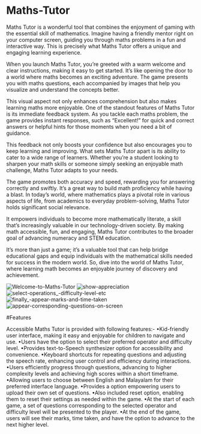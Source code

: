 # Maths-Tutor

Maths Tutor is a wonderful tool that combines the enjoyment of gaming with the essential skill of mathematics. Imagine having a friendly mentor right on your computer screen, guiding you through maths problems in a fun and interactive way. This is precisely what Maths Tutor offers a unique and engaging learning experience.

When you launch Maths Tutor, you’re greeted with a warm welcome and clear instructions, making it easy to get started. It’s like opening the door to a world where maths becomes an exciting adventure. The game presents you with maths questions, each accompanied by images that help you visualize and understand the concepts better.

This visual aspect not only enhances comprehension but also makes learning maths more enjoyable. One of the standout features of Maths Tutor is its immediate feedback system. As you tackle each maths problem, the game provides instant responses, such as “Excellent!” for quick and correct answers or helpful hints for those moments when you need a bit of guidance.

This feedback not only boosts your confidence but also encourages you to keep learning and improving. What sets Maths Tutor apart is its ability to cater to a wide range of learners. Whether you’re a student looking to sharpen your math skills or someone simply seeking an enjoyable math challenge, Maths Tutor adapts to your needs.

The game promotes both accuracy and speed, rewarding you for answering correctly and swiftly. It’s a great way to build math proficiency while having a blast. In today’s world, where mathematics plays a pivotal role in various aspects of life, from academics to everyday problem-solving, Maths Tutor holds significant social relevance.

It empowers individuals to become more mathematically literate, a skill that’s increasingly valuable in our technology-driven society. By making math accessible, fun, and engaging, Maths Tutor contributes to the broader goal of advancing numeracy and STEM education.

It’s more than just a game; it’s a valuable tool that can help bridge educational gaps and equip individuals with the mathematical skills needed for success in the modern world. So, dive into the world of Maths Tutor, where learning math becomes an enjoyable journey of discovery and achievement.

![Welcome-to-Maths-Tutor](https://github.com/Abdullahkhanspn/maths-tutor/assets/140059001/0451291c-7ec4-4dd2-a78e-c6ef454d00b5)
![show-appreciation](https://github.com/Abdullahkhanspn/maths-tutor/assets/140059001/5531d3e7-7c15-4109-b2dc-984dc16703e2)
![select-operations_-difficulty-level-etc](https://github.com/Abdullahkhanspn/maths-tutor/assets/140059001/8068d6f5-fff6-4962-9455-8538aea34aee)
![finally_-appear-marks-and-time-taken](https://github.com/Abdullahkhanspn/maths-tutor/assets/140059001/d04c23aa-69b5-4baa-bf26-2fa868d8c93f)
![appear-corresponding-questions-on-screen](https://github.com/Abdullahkhanspn/maths-tutor/assets/140059001/79120a9e-cfe9-45d1-94e3-5f18a8b74640)

#Features

Accessible Maths Tutor is provided with following features:-
•Kid-friendly user interface, making it easy and enjoyable for children to navigate and use.
•Users have the option to select their preferred operator and difficulty level.
•Provides text-to-Speech synthesizer option for accessibility and convenience.
•Keyboard shortcuts for repeating questions and adjusting the speech rate, enhancing user control and efficiency during interactions.
•Users efficiently progress through questions, advancing to higher complexity levels and achieving high scores within a short timeframe.
•Allowing users to choose between English and Malayalam for their preferred interface language.
•Provides a option empowering users to upload their own set of questions.
•Also included reset option, enabling them to reset their settings as needed within the game.
•At the start of each game, a set of questions corresponding to the selected operator and difficulty level will be presented to the player.
•At the end of the game, users will see their marks, time taken, and have the option to advance to the next higher level.
